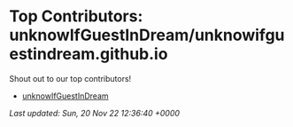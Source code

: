 # Top Contributors: unknowIfGuestInDream/unknowifguestindream.github.io
Shout out to our top contributors!

- [unknowIfGuestInDream](https://github.com/unknowIfGuestInDream)


_Last updated: Sun, 20 Nov 22 12:36:40 +0000_